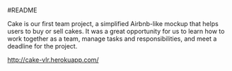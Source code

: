#README

Cake is our first team project, a simplified Airbnb-like mockup that helps users to buy or sell cakes. It was a great opportunity for us to learn how to work together as a team, manage tasks and responsibilities, and meet a deadline for the project.

http://cake-vlr.herokuapp.com/
